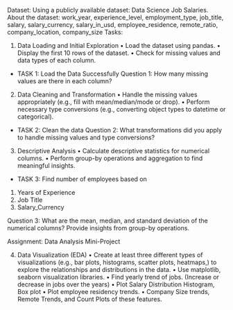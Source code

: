 Dataset:
Using a publicly available dataset: Data Science Job Salaries.
About the dataset:
work_year, experience_level, employment_type, job_title, salary, salary_currency, salary_in_usd,
employee_residence, remote_ratio, company_location, company_size
Tasks:
1. Data Loading and Initial Exploration
• Load the dataset using pandas.
• Display the first 10 rows of the dataset.
• Check for missing values and data types of each column.
- TASK 1: Load the Data Successfully
Question 1: How many missing values are there in each column?

2. Data Cleaning and Transformation
• Handle the missing values appropriately (e.g., fill with mean/median/mode or drop).
• Perform necessary type conversions (e.g., converting object types to datetime or
categorical).
- TASK 2: Clean the data
Question 2: What transformations did you apply to handle missing values and type
conversions?
3. Descriptive Analysis
• Calculate descriptive statistics for numerical columns.
• Perform group-by operations and aggregation to find meaningful insights.
- TASK 3: Find number of employees based on
1. Years of Experience
2. Job Title
3. Salary_Currency

Question 3: What are the mean, median, and standard deviation of the numerical
columns? Provide insights from group-by operations.

Assignment: Data Analysis Mini-Project

4. Data Visualization (EDA)
• Create at least three different types of visualizations (e.g., bar plots, histograms,
scatter plots, heatmaps,) to explore the relationships and distributions in the data.
• Use matplotlib, seaborn visualization libraries.
• Find yearly trend of jobs. (Increase or decrease in jobs over the years)
• Plot Salary Distribution Histogram, Box plot
• Plot employee residency trends.
• Company Size trends, Remote Trends, and Count Plots of these features.
